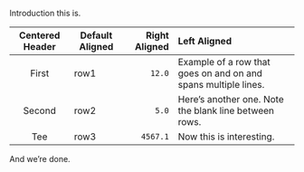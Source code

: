 Introduction this is.

| Centered Header | Default Aligned | Right Aligned | Left Aligned |
|:------:|--------|-------:|:-------|
| First | row1 | `12.0` | Example of a row that goes on and on and spans multiple lines. |
| Second | row2 | `5.0` | Here’s another one. Note the blank line between rows. |
| Tee | row3 | `4567.1` | Now this is interesting. |

And we’re done.
